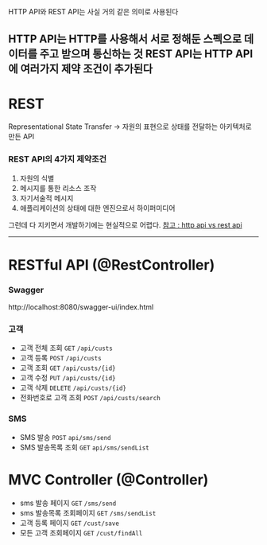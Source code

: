 
HTTP API와 REST API는 사실 거의 같은 의미로 사용된다

HTTP API는 HTTP를 사용해서 서로 정해둔 스펙으로 데이터를 주고 받으며 통신하는 것
REST API는 HTTP API에 여러가지 제약 조건이 추가된다
---
# REST
Representational State Transfer -> 자원의 표현으로 상태를 전달하는 아키텍처로 만든 API

### REST API의 4가지 제약조건
1. 자원의 식별
2. 메시지를 통한 리소스 조작
3. 자기서술적 메시지
4. 애플리케이션의 상태에 대한 엔진으로서 하이퍼미디어

그런데 다 지키면서 개발하기에는 현실적으로 어렵다.
[참고 : http api vs rest api](https://www.inflearn.com/community/questions/126743/http-api-vs-rest-api?srsltid=AfmBOopjCMDnFi6FOrPvAhdjntCx8RU0HBmjvcx1jEiYHc0x60IjHGNu)

---

# RESTful API (@RestController)

### Swagger
http://localhost:8080/swagger-ui/index.html

### 고객
- 고객 전체 조회 `GET` `/api/custs`
- 고객 등록 `POST` `/api/custs`
- 고객 조회 `GET` `/api/custs/{id}`
- 고객 수정 `PUT` `/api/custs/{id}`
- 고객 삭제 `DELETE` `/api/custs/{id}`
- 전화번호로 고객 조회 `POST` `/api/custs/search` 

### SMS
- SMS 발송 `POST` `api/sms/send`
- SMS 발송목록 조회 `GET` `api/sms/sendList`

# MVC Controller (@Controller)
- sms 발송 페이지 `GET` `/sms/send`
- sms 발송목록 조회페이지 `GET` `/sms/sendList`
- 고객 등록 페이지 `GET` `/cust/save`
- 모든 고객 조회페이지 `GET` `/cust/findAll`

